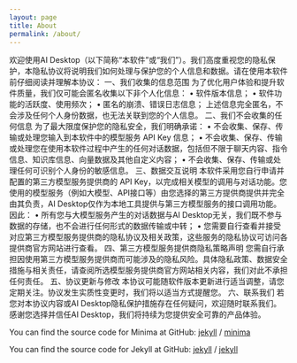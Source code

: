 ```yaml
---
layout: page
title: About
permalink: /about/
---
```


欢迎使用AI Desktop（以下简称“本软件”或“我们”）。我们高度重视您的隐私保护，本隐私协议将说明我们如何处理与保护您的个人信息和数据。请在使用本软件前仔细阅读并理解本协议：
一、我们收集的信息范围
为了优化用户体验和提升软件质量，我们仅可能会匿名收集以下非个人化信息：
• 软件版本信息；
• 软件功能的活跃度、使用频次；
• 匿名的崩溃、错误日志信息；
上述信息完全匿名，不会涉及任何个人身份数据，也无法关联到您的个人信息。
二、我们不会收集的任何信息
为了最大限度保护您的隐私安全，我们明确承诺：
• 不会收集、保存、传输或处理您输入到本软件中的模型服务 API Key 信息；
• 不会收集、保存、传输或处理您在使用本软件过程中产生的任何对话数据，包括但不限于聊天内容、指令信息、知识库信息、向量数据及其他自定义内容；
• 不会收集、保存、传输或处理任何可识别个人身份的敏感信息。
三、数据交互说明
本软件采用您自行申请并配置的第三方模型服务提供商的 API Key，以完成相关模型的调用与对话功能。您使用的模型服务（例如大模型、API接口等）由您选择的第三方提供商提供并完全由其负责，AI Desktop仅作为本地工具提供与第三方模型服务的接口调用功能。
因此：
• 所有您与大模型服务产生的对话数据与AI Desktop无关，我们既不参与数据的存储，也不会进行任何形式的数据传输或中转；
• 您需要自行查看并接受对应第三方模型服务提供商的隐私协议及相关政策，这些服务的隐私协议可访问各提供商官方网站进行查看。
四、第三方模型服务提供商隐私策略声明
您需自行承担因使用第三方模型服务提供商而可能涉及的隐私风险。具体隐私政策、数据安全措施与相关责任，请查阅所选模型服务提供商官方网站相关内容，我们对此不承担任何责任。
五、协议更新与修改
本协议可能随软件版本更新进行适当调整，请您定期关注。协议发生实质性变更时，我们将以适当方式提醒您。
六、联系我们
若您对本协议内容或AI Desktop隐私保护措施存在任何疑问，欢迎随时联系我们。
感谢您选择并信任AI Desktop，我们将持续为您提供安全可靠的产品体验。

You can find the source code for Minima at GitHub:
[jekyll][jekyll-organization] /
[minima](https://github.com/jekyll/minima)

You can find the source code for Jekyll at GitHub:
[jekyll][jekyll-organization] /
[jekyll](https://github.com/jekyll/jekyll)


[jekyll-organization]: https://github.com/jekyll
